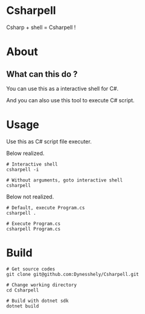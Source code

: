﻿# Csharpell

Csharp + shell = Csharpell !

# About

## What can this do ?

You can use this as a interactive shell for C#.

And you can also use this tool to execute C# script.

# Usage

Use this as C# script file executer.

Below realized.

```shell
# Interactive shell
csharpell -i

# Without arguments, goto interactive shell
csharpell
```

Below not realized.

```shell
# Default, execute Program.cs
csharpell .

# Execute Program.cs
csharpell Program.cs
```

# Build

```shell
# Get source codes
git clone git@github.com:Dynesshely/Csharpell.git

# Change working directory
cd Csharpell

# Build with dotnet sdk
dotnet build
```

